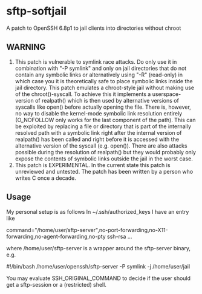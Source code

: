 # sftp-softjail
A patch to OpenSSH 6.8p1 to jail clients into directories without chroot

## WARNING
1.	This patch is vulnerable to symlink race attacks. Do only use it in combination with "-P symlink" and only on jail directories that do not contain any symbolic links
	or alternatively using "-R" (read-only) in which case you it is theoretically safe to place symbolic links inside the jail directory.
	This patch emulates a chroot-style jail without making use of the chroot()-syscall. To achieve this it implements a userspace-version of realpath() which is then used by alternative versions of syscalls like open() before actually opening the file.
	There is, however, no way to disable the kernel-mode symbolic link resolution entirely (O_NOFOLLOW only works for the last component of the path).
	This can be exploited by replacing a file or directory that is part of the internally resolved path with a symbolic link right after the internal version of realpath() has been called and right before it is accessed with the alternative version of the syscall (e.g. open()).
	There are also attacks possible during the resolution of realpath() but they would probably only expose the contents of symbolic links outside the jail in the worst case.
2.	This patch is EXPERIMENTAL. In the current state this patch is unreviewed and untested. The patch has been written by a person who writes C once a decade.

## Usage
My personal setup is as follows
In ~/.ssh/authorized_keys I have an entry like

command="/home/user/sftp-server",no-port-forwarding,no-X11-forwarding,no-agent-forwarding,no-pty ssh-rsa ...

where /home/user/sftp-server is a wrapper around the sftp-server binary, e.g.

\#!/bin/bash
/home/user/openssh/sftp-server -P symlink -j /home/user/jail

You may evaluate SSH_ORIGINAL_COMMAND to decide if the user should get a sftp-session or a (restricted) shell.
